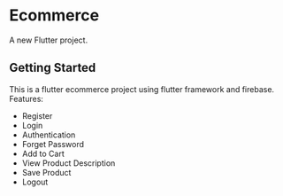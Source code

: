 # Ecommerce

A new Flutter project.

## Getting Started

This is a flutter ecommerce project using flutter framework and firebase.
Features:
* Register
* Login
* Authentication
* Forget Password
* Add to Cart
* View Product Description
* Save Product
* Logout
